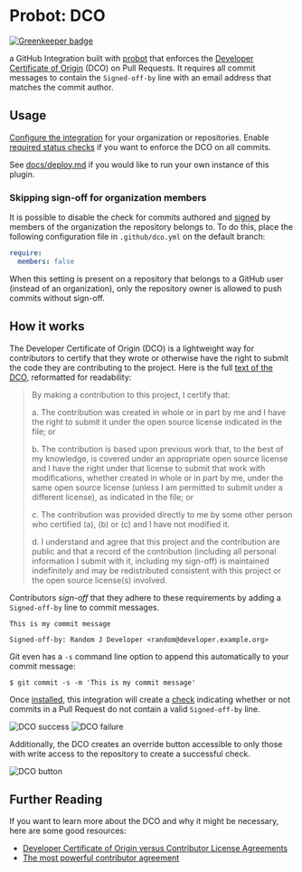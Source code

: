 # Probot: DCO

[![Greenkeeper badge](https://badges.greenkeeper.io/dcoapp/app.svg)](https://greenkeeper.io/)

a GitHub Integration built with [probot](https://github.com/probot/probot) that enforces the [Developer Certificate of Origin](https://developercertificate.org/) (DCO) on Pull Requests. It requires all commit messages to contain the `Signed-off-by` line with an email address that matches the commit author.

## Usage

[Configure the integration](https://github.com/apps/dco) for your organization or repositories. Enable [required status checks](docs/required-statuses.md) if you want to enforce the DCO on all commits.

See [docs/deploy.md](docs/deploy.md) if you would like to run your own instance of this plugin.

### Skipping sign-off for organization members

It is possible to disable the check for commits authored and [signed](https://help.github.com/articles/signing-commits-using-gpg/) by members of the organization the repository belongs to. To do this, place the following configuration file in `.github/dco.yml` on the default branch:

```yaml
require:
  members: false
```

When this setting is present on a repository that belongs to a GitHub user (instead of an organization), only the repository owner is allowed to push commits without sign-off.

## How it works

The Developer Certificate of Origin (DCO) is a lightweight way for contributors to certify that they wrote or otherwise have the right to submit the code they are contributing to the project. Here is the full [text of the DCO](https://developercertificate.org/), reformatted for readability:

> By making a contribution to this project, I certify that:
>
> a. The contribution was created in whole or in part by me and I have the right to submit it under the open source license indicated in the file; or
>
> b. The contribution is based upon previous work that, to the best of my knowledge, is covered under an appropriate open source license and I have the right under that license to submit that work with modifications, whether created in whole or in part by me, under the same open source license (unless I am permitted to submit under a different license), as indicated in the file; or
>
> c. The contribution was provided directly to me by some other person who certified (a), (b) or (c) and I have not modified it.
>
> d. I understand and agree that this project and the contribution are public and that a record of the contribution (including all personal information I submit with it, including my sign-off) is maintained indefinitely and may be redistributed consistent with this project or the open source license(s) involved.

Contributors _sign-off_ that they adhere to these requirements by adding a `Signed-off-by` line to commit messages.

```
This is my commit message

Signed-off-by: Random J Developer <random@developer.example.org>
```

Git even has a `-s` command line option to append this automatically to your commit message:

```
$ git commit -s -m 'This is my commit message'
```

Once [installed](#usage), this integration will create a [check](https://developer.github.com/v3/checks/runs/) indicating whether or not commits in a Pull Request do not contain a valid `Signed-off-by` line.

![DCO success](https://user-images.githubusercontent.com/13410355/42352738-35f4e690-8071-11e8-9c8c-260e5868bfc8.png)
![DCO failure](https://user-images.githubusercontent.com/13410355/42352794-85fe1c9c-8071-11e8-834a-05a4aeb8cc90.png)

Additionally, the DCO creates an override button accessible to only those with write access to the repository to create a successful check.

![DCO button](https://user-images.githubusercontent.com/13410355/42353254-3bfa266a-8074-11e8-80b4-18760c5efeee.png)

## Further Reading

If you want to learn more about the DCO and why it might be necessary, here are some good resources:

- [Developer Certificate of Origin versus Contributor License Agreements](https://julien.ponge.org/blog/developer-certificate-of-origin-versus-contributor-license-agreements/)
- [The most powerful contributor agreement](https://lwn.net/Articles/592503/)
